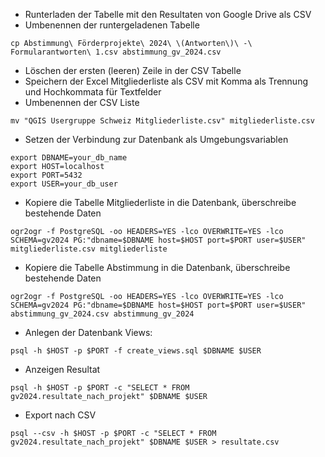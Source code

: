 * Runterladen der Tabelle mit den Resultaten von Google Drive als CSV
* Umbenennen der runtergeladenen Tabelle

```
cp Abstimmung\ Förderprojekte\ 2024\ \(Antworten\)\ -\ Formularantworten\ 1.csv abstimmung_gv_2024.csv
```

* Löschen der ersten (leeren) Zeile in der CSV Tabelle
* Speichern der Excel Mitgliederliste als CSV mit Komma als Trennung und Hochkommata für Textfelder
* Umbenennen der CSV Liste

```
mv "QGIS Usergruppe Schweiz Mitgliederliste.csv" mitgliederliste.csv
```

* Setzen der Verbindung zur Datenbank als Umgebungsvariablen

```
export DBNAME=your_db_name
export HOST=localhost
export PORT=5432
export USER=your_db_user
```

* Kopiere die Tabelle Mitgliederliste in die Datenbank, überschreibe bestehende Daten

```
ogr2ogr -f PostgreSQL -oo HEADERS=YES -lco OVERWRITE=YES -lco SCHEMA=gv2024 PG:"dbname=$DBNAME host=$HOST port=$PORT user=$USER" mitgliederliste.csv mitgliederliste
```

* Kopiere die Tabelle Abstimmung in die Datenbank, überschreibe bestehende Daten

```
ogr2ogr -f PostgreSQL -oo HEADERS=YES -lco OVERWRITE=YES -lco SCHEMA=gv2024 PG:"dbname=$DBNAME host=$HOST port=$PORT user=$USER" abstimmung_gv_2024.csv abstimmung_gv_2024
```

* Anlegen der Datenbank Views:

```
psql -h $HOST -p $PORT -f create_views.sql $DBNAME $USER
```

* Anzeigen Resultat

```
psql -h $HOST -p $PORT -c "SELECT * FROM gv2024.resultate_nach_projekt" $DBNAME $USER
```

* Export nach CSV

```
psql --csv -h $HOST -p $PORT -c "SELECT * FROM gv2024.resultate_nach_projekt" $DBNAME $USER > resultate.csv
```
